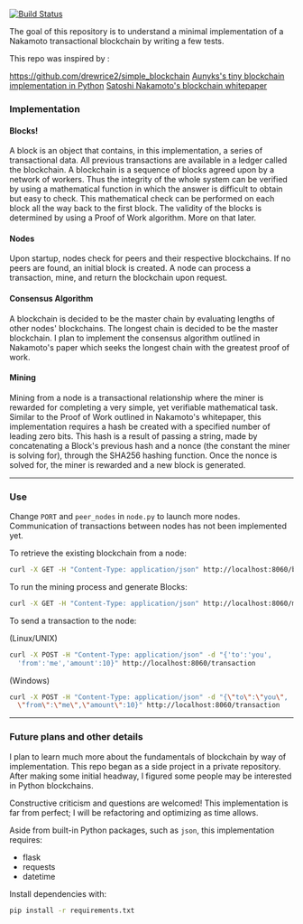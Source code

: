 [![Build Status](https://travis-ci.org/nicosmaris/simple_blockchain.svg?branch=master)](https://travis-ci.org/nicosmaris/simple_blockchain) 

The goal of this repository is to understand a minimal implementation of a Nakamoto transactional blockchain by writing a few tests.

This repo was inspired by :

https://github.com/drewrice2/simple_blockchain
[Aunyks's tiny blockchain implementation in Python](https://gist.github.com/aunyks/47d157f8bc7d1829a729c2a6a919c173)
[Satoshi Nakamoto's blockchain whitepaper](https://bitcoin.org/bitcoin.pdf)

### Implementation

#### Blocks!
A block is an object that contains, in this implementation, a series of
transactional data. All previous transactions are available in a ledger called
the blockchain. A blockchain is a sequence of blocks agreed upon by a network of
workers. Thus the integrity of the whole system can be verified by using a
mathematical function in which the answer is difficult to obtain but easy to
check. This mathematical check can be performed on each block all the way back
to the first block. The validity of the blocks is determined by using a Proof of
Work algorithm. More on that later.

#### Nodes
Upon startup, nodes check for peers and their respective blockchains. If no
peers are found, an initial block is created. A node can process a transaction,
mine, and return the blockchain upon request.

#### Consensus Algorithm
A blockchain is decided to be the master chain by evaluating lengths of other
nodes' blockchains. The longest chain is decided to be the master blockchain. I
plan to implement the consensus algorithm outlined in Nakamoto's paper which
seeks the longest chain with the greatest proof of work.

#### Mining
Mining from a node is a transactional relationship where the miner is rewarded
for completing a very simple, yet verifiable mathematical task. Similar to the
Proof of Work outlined in Nakamoto's whitepaper, this implementation requires a
hash be created with a specified number of leading zero bits. This hash is a
result of passing a string, made by concatenating a Block's previous hash and a
nonce (the constant the miner is solving for), through the SHA256 hashing
function. Once the nonce is solved for, the miner is rewarded and a new block is
generated.   

---

### Use

Change `PORT` and `peer_nodes` in `node.py` to launch more nodes. Communication
of transactions between nodes has not been implemented yet.

To retrieve the existing blockchain from a node:
```bash
curl -X GET -H "Content-Type: application/json" http://localhost:8060/blocks
```

To run the mining process and generate Blocks:
```bash
curl -X GET -H "Content-Type: application/json" http://localhost:8060/mine
```

To send a transaction to the node:

(Linux/UNIX)
```bash
curl -X POST -H "Content-Type: application/json" -d "{'to':'you',
  'from':'me','amount':10}" http://localhost:8060/transaction
```

(Windows)
```bash
curl -X POST -H "Content-Type: application/json" -d "{\"to\":\"you\",
  \"from\":\"me\",\"amount\":10}" http://localhost:8060/transaction
```

---

### Future plans and other details

I plan to learn much more about the fundamentals of blockchain by way of
implementation. This repo began as a side project in a private repository. After
making some initial headway, I figured some people may be interested in Python
blockchains.

Constructive criticism and questions are welcomed! This implementation is far
from perfect; I will be refactoring and optimizing as time allows.

Aside from built-in Python packages, such as `json`, this implementation
requires:
- flask
- requests
- datetime

Install dependencies with:
```bash
pip install -r requirements.txt
```
